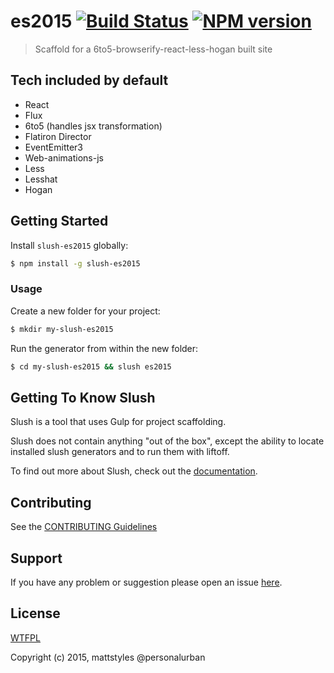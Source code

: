 # es2015 [![Build Status](https://secure.travis-ci.org/mattstyles/slush-es2015.png?branch=master)](https://travis-ci.org/mattstyles/slush-es2015) [![NPM version](https://badge-me.herokuapp.com/api/npm/slush-es2015.png)](http://badges.enytc.com/for/npm/slush-es2015)

> Scaffold for a 6to5-browserify-react-less-hogan built site

## Tech included by default

* React
* Flux
* 6to5 (handles jsx transformation)
* Flatiron Director
* EventEmitter3
* Web-animations-js
* Less
* Lesshat
* Hogan

## Getting Started

Install `slush-es2015` globally:

```bash
$ npm install -g slush-es2015
```

### Usage

Create a new folder for your project:

```bash
$ mkdir my-slush-es2015
```

Run the generator from within the new folder:

```bash
$ cd my-slush-es2015 && slush es2015
```

## Getting To Know Slush

Slush is a tool that uses Gulp for project scaffolding.

Slush does not contain anything "out of the box", except the ability to locate installed slush generators and to run them with liftoff.

To find out more about Slush, check out the [documentation](https://github.com/klei/slush).

## Contributing

See the [CONTRIBUTING Guidelines](https://github.com/mattstyles/slush-es2015/blob/master/CONTRIBUTING.md)

## Support
If you have any problem or suggestion please open an issue [here](https://github.com/mattstyles/slush-es2015/issues).

## License

[WTFPL](https://github.com/mattstyles/slush-es2015/blob/master/LICENSE)

Copyright (c) 2015, mattstyles @personalurban
